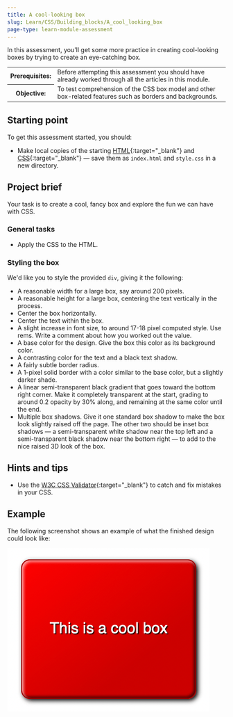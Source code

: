 ```yaml
---
title: A cool-looking box
slug: Learn/CSS/Building_blocks/A_cool_looking_box
page-type: learn-module-assessment
---
```


In this assessment, you'll get some more practice in creating cool-looking boxes by trying to create an eye-catching box.

<table>
  <tbody>
    <tr>
      <th scope="row">Prerequisites:</th>
      <td>
        Before attempting this assessment you should have already worked
        through all the articles in this module.
      </td>
    </tr>
    <tr>
      <th scope="row">Objective:</th>
      <td>
        To test comprehension of the CSS box model and other box-related
        features such as borders and backgrounds.
      </td>
    </tr>
  </tbody>
</table>

## Starting point

To get this assessment started, you should:

- Make local copies of the starting [HTML](https://github.com/mdn/learning-area/blob/main/css/styling-boxes/cool-information-box-start/index.html){:target="_blank"} and [CSS](https://github.com/mdn/learning-area/blob/main/css/styling-boxes/cool-information-box-start/style.css){:target="_blank"} — save them as `index.html` and `style.css` in a new directory.

<!-- Alternatively, you could use a site like [JSBin](https://jsbin.com/) or [Glitch](https://glitch.com/) to do your assessment. You could paste the HTML and fill in the CSS into one of these online editors. If the online editor you are using doesn't have a separate CSS panel, feel free to put it in a `<style>` element in the head of the document. -->

<!-- > **Note:** If you get stuck, then ask us for help — see the [Assessment or further help](#assessment_or_further_help) section at the bottom of this page. -->

## Project brief

Your task is to create a cool, fancy box and explore the fun we can have with CSS.

### General tasks

- Apply the CSS to the HTML.

### Styling the box

<!-- We'd like you to style the provided {{htmlelement("div")}}, giving it the following: -->

We'd like you to style the provided `div`, giving it the following:

- A reasonable width for a large box, say around 200 pixels.
- A reasonable height for a large box, centering the text vertically in the process.
- Center the box horizontally.
- Center the text within the box.
- A slight increase in font size, to around 17-18 pixel computed style. Use rems. Write a comment about how you worked out the value.
- A base color for the design. Give the box this color as its background color.
- A contrasting color for the text and a black text shadow.
- A fairly subtle border radius.
- A 1-pixel solid border with a color similar to the base color, but a slightly darker shade.
- A linear semi-transparent black gradient that goes toward the bottom right corner. Make it completely transparent at the start, grading to around 0.2 opacity by 30% along, and remaining at the same color until the end.
- Multiple box shadows. Give it one standard box shadow to make the box look slightly raised off the page. The other two should be inset box shadows — a semi-transparent white shadow near the top left and a semi-transparent black shadow near the bottom right — to add to the nice raised 3D look of the box.

## Hints and tips

- Use the [W3C CSS Validator](https://jigsaw.w3.org/css-validator/){:target="_blank"} to catch and fix mistakes in your CSS.

## Example

The following screenshot shows an example of what the finished design could look like:

![A big red box with rounded corners. White text with drop shadow reads 'this is a cool box'.](./assets/fancy-box2.png)

<!-- ## Assessment or further help -->

<!-- If you would like your work assessed or are stuck and want to ask for help: -->

<!-- 1. Put your work into an online shareable editor such as [CodePen](https://codepen.io/), [jsFiddle](https://jsfiddle.net/), or [Glitch](https://glitch.com/). -->

<!-- 2. Write a post asking for assessment and/or help at the [MDN Discourse forum Learning category](https://discourse.mozilla.org/c/mdn/learn/250). Your post should include: -->

   <!-- - A descriptive title such as "Assessment wanted for A cool-looking box". -->
   <!-- - Details of what you have already tried and what you would like us to do; for example, tell us if you're stuck and need help or want an assessment. -->
   <!-- - A link to the example you want assessed or need help with, in an online shareable editor (as mentioned in step 1 above). This is a good practice to get into — it's very hard to help someone with a coding problem if you can't see their code. -->
   <!-- - A link to the actual task or assessment page, so we can find the question you want help with. -->
